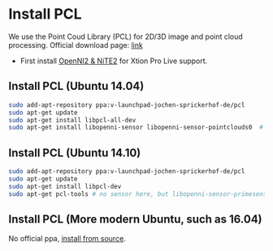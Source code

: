 # Install PCL

We use the Point Coud Library (PCL) for 2D/3D image and point cloud processing. Official download page: [link](http://pointclouds.org/)

- First install [OpenNI2 & NiTE2](install_openni_nite.md) for Xtion Pro Live support.

## Install PCL (Ubuntu 14.04)

```bash
sudo add-apt-repository ppa:v-launchpad-jochen-sprickerhof-de/pcl
sudo apt-get update
sudo apt-get install libpcl-all-dev
sudo apt-get install libopenni-sensor libopenni-sensor-pointclouds0  # no pcl-tools here
```

## Install PCL (Ubuntu 14.10)

```bash
sudo add-apt-repository ppa:v-launchpad-jochen-sprickerhof-de/pcl
sudo apt-get update
sudo apt-get install libpcl-dev
sudo apt-get pcl-tools # no sensor here, but libopenni-sensor-primesense0 may be found elsewhere
```

## Install PCL (More modern Ubuntu, such as 16.04)

No official ppa, [install from source](http://pointclouds.org/documentation/tutorials/compiling_pcl_posix.php).
